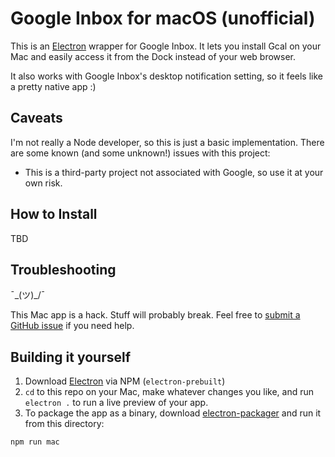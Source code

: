 # Google Inbox for macOS (unofficial)

This is an [Electron](https://github.com/atom/electron) wrapper for Google Inbox. It lets you install Gcal on your Mac and easily access it from the Dock instead of your web browser.

It also works with Google Inbox's desktop notification setting, so it feels like a pretty native app :)

## Caveats

I'm not really a Node developer, so this is just a basic implementation. There are some known (and some unknown!) issues with this project:

- This is a third-party project not associated with Google, so use it at your own risk.

## How to Install

TBD

## Troubleshooting

¯\_(ツ)_/¯

This Mac app is a hack. Stuff will probably break. Feel free to [submit a GitHub issue](https://github.com/wr/gcal-mac/issues) if you need help.

## Building it yourself

1. Download [Electron](https://github.com/atom/electron) via NPM (`electron-prebuilt`)
2. `cd` to this repo on your Mac, make whatever changes you like, and run `electron .` to run a live preview of your app.
3. To package the app as a binary, download [electron-packager](https://github.com/maxogden/electron-packager) and run it from this directory:
```
npm run mac
```